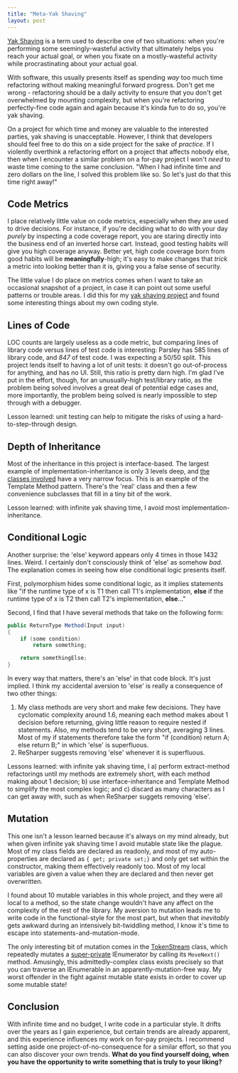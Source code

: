 ```yaml
---
title: "Meta-Yak Shaving"
layout: post
---
```



<a href="http://joi.ito.com/weblog/2005/03/05/yak-shaving.html">Yak Shaving</a> is a term used to describe one of two situations: when you're performing some seemingly-wasteful activity that ultimately helps you reach your actual goal, or when you fixate on a mostly-wasteful activity while procrastinating about your actual goal.

With software, this usually presents itself as spending *way* too much time refactoring without making meaningful forward progress.  Don't get me wrong - refactoring should be a daily activity to ensure that you don't get overwhelmed by mounting complexity, but when you're refactoring perfectly-fine code again and again because it's kinda fun to do so, you're yak shaving.

On a project for which time and money are valuable to the interested parties, yak shaving is unacceptable.  However, I think that developers should feel free to do this on a side project for the sake of *practice*.  If I violently overthink a refactoring effort on a project that affects nobody else, then when I encounter a similar problem on a for-pay project I won't *need* to waste time coming to the same conclusion.  "When I had infinite time and zero dollars on the line, I solved this problem like so.  So let's just do that this time right away!"

## Code Metrics

I place relatively little value on code metrics, especially when they are used to drive decisions.  For instance, if you're deciding what to do with your day *purely* by inspecting a code coverage report, you are staring directly into the business end of an inverted horse cart.  Instead, good testing habits will give you high coverage anyway.  Better yet, high code coverage born from good habits will be **meaningfully**-high; it's easy to make changes that *trick* a metric into looking better than it is, giving you a false sense of security.

The little value I do place on metrics comes when I want to take an occasional snapshot of a project, in case it can point out some useful patterns or trouble areas.  I did this for my <a href="https://github.com/plioi/parsley">yak shaving project</a> and found some interesting things about my own coding style.

## Lines of Code

LOC counts are largely useless as a code metric, but comparing lines of library code versus lines of test code is interesting: Parsley has 585 lines of library code, and *847* of test code.  I was expecting a 50/50 split.  This project lends itself to having a lot of unit tests: it doesn't go out-of-process for anything, and has no UI.  Still, this ratio is pretty darn high.  I'm glad I've put in the effort, though, for an unusually-high test/library ratio, as the problem being solved involves a great deal of potential edge cases and, more importantly, the problem being solved is nearly impossible to step through with a debugger.

Lesson learned: unit testing can help to mitigate the risks of using a hard-to-step-through design.

## Depth of Inheritance

Most of the inheritance in this project is interface-based.  The largest example of implementation-inheritance is only 3 levels deep, and <a href="https://github.com/plioi/parsley/blob/2d113754b6e3e68a43e624987fb7ed5c4dd99870/src/Parsley/TokenKind.cs">the classes involved</a> have a very narrow focus.  This is an example of the Template Method pattern.  There's the 'real' class and then a few convenience subclasses that fill in a tiny bit of the work.

Lesson learned: with infinite yak shaving time, I avoid most implementation-inheritance.

## Conditional Logic

Another surprise: the 'else' keyword appears only 4 times in those 1432 lines.  Weird.  I certainly don't consciously think of 'else' as somehow *bad*.  The explanation comes in seeing how else conditional logic presents itself.

First, polymorphism hides some conditional logic, as it implies statements like "if the runtime type of x is T1 then call T1's implementation, **else** if the runtime type of x is T2 then call T2's implementation, **else**..."

Second, I find that I have several methods that take on the following form:

```cs
public ReturnType Method(Input input)
{
    if (some condition)
        return something;

    return somethingElse;
}
```

In every way that matters, there's an 'else' in that code block.  It's just implied.  I think my accidental aversion to 'else' is really a consequence of two other things:

1. My class methods are very short and make few decisions. They have cyclomatic complexity around 1.6, meaning each method makes about 1 decision before returning, giving little reason to require nested if statements.  Also, my methods tend to be very short, averaging 3 lines.  Most of my if statements therefore take the form "if (condition) return A; else return B;" in which 'else' is superfluous.
2. ReSharper suggests removing 'else' whenever it is superfluous.


Lessons learned: with infinite yak shaving time, I a) perform extract-method refactorings until my methods are extremely short, with each method making about 1 decision; b) use interface-inheritance and Template Method to simplify the most complex logic; and c) discard as many characters as I can get away with, such as when ReSharper suggets removing 'else'.

## Mutation

This one isn't a lesson learned because it's always on my mind already, but when given infinite yak shaving time I avoid mutable state like the plague.  Most of my class fields are declared as readonly, and most of my auto-properties are declared as `{ get; private set;}` and only get set within the constructor, making them effectively readonly too.  Most of my local variables are given a value when they are declared and then never get overwritten.

I found about 10 mutable variables in this whole project, and they were all local to a method, so the state change wouldn't have any affect on the complexity of the rest of the library.  My aversion to mutation leads me to write code in the functional-style for the most part, but when that *inevitably* gets awkward during an intensively bit-twiddling method, I know it's time to escape into statements-and-mutation-mode.

The only interesting bit of mutation comes in the <a href="https://github.com/plioi/parsley/blob/2d113754b6e3e68a43e624987fb7ed5c4dd99870/src/Parsley/TokenStream.cs">TokenStream</a> class, which repeatedly mutates a <a href="http://patrick.lioi.net/2012/06/15/public-private-super-private/">super-private</a> IEnumerator by calling its `MoveNext()` method.  Amusingly, this admittedly-complex class exists precisely so that you can traverse an IEnumerable in an apparently-mutation-free way.  My worst offender in the fight against mutable state exists in order to cover up some mutable state!

## Conclusion

With infinite time and no budget, I write code in a particular style.  It drifts over the years as I gain experience, but certain trends are already apparent, and this experience influences my work on for-pay projects.  I recommend setting aside one project-of-no-consequence for a similar effort, so that you can also discover your own trends.  **What do you find yourself doing, when you have the opportunity to write something that is truly to your liking?**
